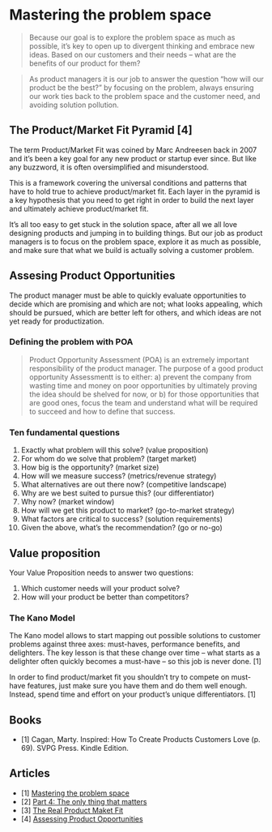 # Mastering the problem space

> Because our goal is to explore the problem space as much as possible, it’s key to open up to divergent thinking and embrace new ideas. Based on our customers and their needs – what are the benefits of our product for them?

> As product managers it is our job to answer the question “how will our product be the best?” by focusing on the problem, always ensuring our work ties back to the problem space and the customer need, and avoiding solution pollution.

## The Product/Market Fit Pyramid [4]

The term Product/Market Fit was coined by Marc Andreesen back in 2007 and it’s been a key goal for any new product or startup ever since. But like any buzzword, it is often oversimplified and misunderstood.

This is a framework covering the universal conditions and patterns that have to hold true to achieve product/market fit. Each layer in the pyramid is a key hypothesis that you need to get right in order to build the next layer and ultimately achieve product/market fit.

<!-- insert image -->

It’s all too easy to get stuck in the solution space, after all we all love designing products and jumping in to building things. But our job as product managers is to focus on the problem space, explore it as much as possible, and make sure that what we build is actually solving a customer problem.


## Assesing Product Opportunities

The product manager must be able to quickly evaluate opportunities to decide which are promising and which are not; what looks appealing, which should be pursued, which are better left for others, and which ideas are not yet ready for productization.

### Defining the problem with POA

> Product Opportunity Assessment (POA) is an extremely important responsibility of the product manager. The purpose of a good product opportunity Assessmentt is to either:
 a) prevent the company from wasting time and money on poor opportunities by ultimately proving the idea should be shelved for now, or
 b) for those opportunities that are good ones, focus the team and understand what will be required to succeed and how to define that success.

### Ten fundamental questions 

1. Exactly what problem will this solve? (value proposition) 
2. For whom do we solve that problem? (target market) 
3. How big is the opportunity? (market size) 
4. How will we measure success? (metrics/revenue strategy) 
5. What alternatives are out there now? (competitive landscape) 
6. Why are we best suited to pursue this? (our differentiator) 
7. Why now? (market window) 
8. How will we get this product to market? (go-to-market strategy) 
9. What factors are critical to success? (solution requirements) 
10. Given the above, what’s the recommendation? (go or no-go)


## Value proposition

Your Value Proposition needs to answer two questions: 
1. Which customer needs will your product solve?
2. How will your product be better than competitors?


### The Kano Model

The Kano model allows to start mapping out possible solutions to customer problems against three axes: must-haves, performance benefits, and delighters. The key lesson is that these change over time – what starts as a delighter often quickly becomes a must-have – so this job is never done. [1]

In order to find product/market fit you shouldn’t try to compete on must-have features, just make sure you have them and do them well enough. Instead, spend time and effort on your product’s unique differentiators. [1]

<!-- insert image -->

## Books
- [1] Cagan, Marty. Inspired: How To Create Products Customers Love (p. 69). SVPG Press. Kindle Edition. 

## Articles
- [1] [Mastering the problem space](https://www.mindtheproduct.com/2018/08/mastering-the-problem-space-for-product-market-fit-by-dan-olsen/)
- [2] [Part 4: The only thing that matters](https://pmarchive.com/guide_to_startups_part4.html)
- [3] [The Real Product Maket Fit](https://blog.ycombinator.com/the-real-product-market-fit/) 
- [4] [Assessing Product Opportunities](https://svpg.com/assessing-product-opportunities/)